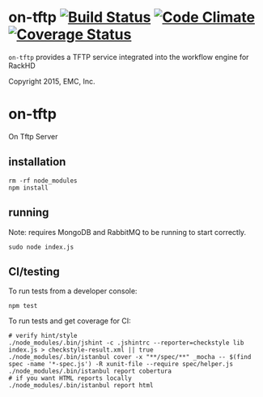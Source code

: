# on-tftp [![Build Status](https://travis-ci.org/RackHD/on-tftp.svg?branch=master)](https://travis-ci.org/RackHD/on-tftp) [![Code Climate](https://codeclimate.com/github/RackHD/on-tftp/badges/gpa.svg)](https://codeclimate.com/github/RackHD/on-tftp) [![Coverage Status](https://coveralls.io/repos/RackHD/on-tftp/badge.svg?branch=master&service=github)](https://coveralls.io/github/RackHD/on-tftp?branch=master)


`on-tftp` provides a TFTP service integrated into the workflow engine for RackHD

Copyright 2015, EMC, Inc.

on-tftp
=======

On Tftp Server

## installation

    rm -rf node_modules
    npm install

## running

Note: requires MongoDB and RabbitMQ to be running to start correctly.

    sudo node index.js

## CI/testing

To run tests from a developer console:

    npm test

To run tests and get coverage for CI:

    # verify hint/style
    ./node_modules/.bin/jshint -c .jshintrc --reporter=checkstyle lib index.js > checkstyle-result.xml || true
    ./node_modules/.bin/istanbul cover -x "**/spec/**" _mocha -- $(find spec -name '*-spec.js') -R xunit-file --require spec/helper.js
    ./node_modules/.bin/istanbul report cobertura
    # if you want HTML reports locally
    ./node_modules/.bin/istanbul report html
